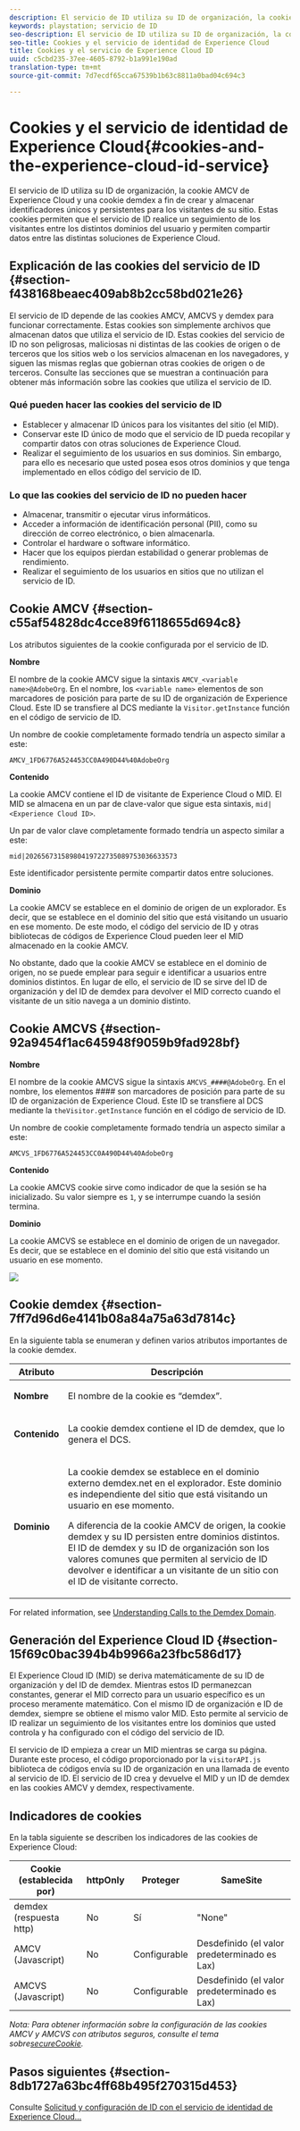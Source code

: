 ```yaml
---
description: El servicio de ID utiliza su ID de organización, la cookie AMCV de Experience Cloud y una cookie demdex a fin de crear y almacenar identificadores únicos y persistentes para los visitantes de su sitio. Estas cookies permiten que el servicio de ID realice un seguimiento de los visitantes entre los distintos dominios del usuario y permiten compartir datos entre las distintas soluciones de Experience Cloud.
keywords: playstation; servicio de ID
seo-description: El servicio de ID utiliza su ID de organización, la cookie AMCV de Experience Cloud y una cookie demdex a fin de crear y almacenar identificadores únicos y persistentes para los visitantes de su sitio. Estas cookies permiten que el servicio de ID realice un seguimiento de los visitantes entre los distintos dominios del usuario y permiten compartir datos entre las distintas soluciones de Experience Cloud.
seo-title: Cookies y el servicio de identidad de Experience Cloud
title: Cookies y el servicio de Experience Cloud ID
uuid: c5cbd235-37ee-4605-8792-b1a991e190ad
translation-type: tm+mt
source-git-commit: 7d7ecdf65cca67539b1b63c8811a0bad04c694c3

---
```



# Cookies y el servicio de identidad de Experience Cloud{#cookies-and-the-experience-cloud-id-service}

El servicio de ID utiliza su ID de organización, la cookie AMCV de Experience Cloud y una cookie demdex a fin de crear y almacenar identificadores únicos y persistentes para los visitantes de su sitio. Estas cookies permiten que el servicio de ID realice un seguimiento de los visitantes entre los distintos dominios del usuario y permiten compartir datos entre las distintas soluciones de Experience Cloud.

## Explicación de las cookies del servicio de ID {#section-f438168beaec409ab8b2cc58bd021e26}

El servicio de ID depende de las cookies AMCV, AMCVS y demdex para funcionar correctamente. Estas cookies son simplemente archivos que almacenan datos que utiliza el servicio de ID. Estas cookies del servicio de ID no son peligrosas, maliciosas ni distintas de las cookies de origen o de terceros que los sitios web o los servicios almacenan en los navegadores, y siguen las mismas reglas que gobiernan otras cookies de origen o de terceros. Consulte las secciones que se muestran a continuación para obtener más información sobre las cookies que utiliza el servicio de ID.

### Qué pueden hacer las cookies del servicio de ID

* Establecer y almacenar ID únicos para los visitantes del sitio (el MID).
* Conservar este ID único de modo que el servicio de ID pueda recopilar y compartir datos con otras soluciones de Experience Cloud.
* Realizar el seguimiento de los usuarios en sus dominios. Sin embargo, para ello es necesario que usted posea esos otros dominios y que tenga implementado en ellos código del servicio de ID.

### Lo que las cookies del servicio de ID no pueden hacer

* Almacenar, transmitir o ejecutar virus informáticos.
* Acceder a información de identificación personal (PII), como su dirección de correo electrónico, o bien almacenarla.
* Controlar el hardware o software informático.
* Hacer que los equipos pierdan estabilidad o generar problemas de rendimiento.
* Realizar el seguimiento de los usuarios en sitios que no utilizan el servicio de ID.

## Cookie AMCV {#section-c55af54828dc4cce89f6118655d694c8}

Los atributos siguientes de la cookie configurada por el servicio de ID.

**Nombre**

El nombre de la cookie AMCV sigue la sintaxis `AMCV_<variable name>@AdobeOrg`. En el nombre, los `<variable name>` elementos de son marcadores de posición para parte de su ID de organización de Experience Cloud. Este ID se transfiere al DCS mediante la `Visitor.getInstance` función en el código de servicio de ID.

Un nombre de cookie completamente formado tendría un aspecto similar a este:

```
AMCV_1FD6776A524453CC0A490D44%40AdobeOrg
```

**Contenido**

La cookie AMCV contiene el ID de visitante de Experience Cloud o MID. El MID se almacena en un par de clave-valor que sigue esta sintaxis, `mid|<Experience Cloud ID>`.

Un par de valor clave completamente formado tendría un aspecto similar a este:

```
mid|20265673158980419722735089753036633573
```

Este identificador persistente permite compartir datos entre soluciones.

**Dominio**

La cookie AMCV se establece en el dominio de origen de un explorador. Es decir, que se establece en el dominio del sitio que está visitando un usuario en ese momento. De este modo, el código del servicio de ID y otras bibliotecas de códigos de Experience Cloud pueden leer el MID almacenado en la cookie AMCV.

No obstante, dado que la cookie AMCV se establece en el dominio de origen, no se puede emplear para seguir e identificar a usuarios entre dominios distintos. En lugar de ello, el servicio de ID se sirve del ID de organización y del ID de demdex para devolver el MID correcto cuando el visitante de un sitio navega a un dominio distinto.

## Cookie AMCVS {#section-92a9454f1ac645948f9059b9fad928bf}

**Nombre**

El nombre de la cookie AMCVS sigue la sintaxis `AMCVS_####@AdobeOrg`. En el nombre, los elementos #### son marcadores de posición para parte de su ID de organización de Experience Cloud. Este ID se transfiere al DCS mediante la `theVisitor.getInstance` función en el código de servicio de ID.

Un nombre de cookie completamente formado tendría un aspecto similar a este:

```
AMCVS_1FD6776A524453CC0A490D44%40AdobeOrg
```

**Contenido**

La cookie AMCVS cookie sirve como indicador de que la sesión se ha inicializado. Su valor siempre es `1`, y se interrumpe cuando la sesión termina.

**Dominio**

La cookie AMCVS se establece en el dominio de origen de un navegador. Es decir, que se establece en el dominio del sitio que está visitando un usuario en ese momento.

![](assets/AMCVS-cookie.png)

## Cookie demdex {#section-7ff7d96d6e4141b08a84a75a63d7814c}

En la siguiente tabla se enumeran y definen varios atributos importantes de la cookie demdex.

<table id="table_18E3CAF3550E4BB6A199736AACE39202"> 
 <thead> 
  <tr> 
   <th colname="col1" class="entry"> Atributo </th> 
   <th colname="col2" class="entry"> Descripción </th> 
  </tr> 
 </thead>
 <tbody> 
  <tr> 
   <td colname="col1"> <p> <b>Nombre</b> </p> </td> 
   <td colname="col2"> <p>El nombre de la cookie es “demdex”. </p> </td> 
  </tr> 
  <tr> 
   <td colname="col1"> <p> <b>Contenido</b> </p> </td> 
   <td colname="col2"> <p>La cookie demdex contiene el ID de demdex, que lo genera el DCS. </p> </td> 
  </tr> 
  <tr> 
   <td colname="col1"> <p> <b>Dominio</b> </p> </td> 
   <td colname="col2"> <p>La cookie demdex se establece en el dominio externo demdex.net en el explorador. Este dominio es independiente del sitio que está visitando un usuario en ese momento. </p> <p>A diferencia de la cookie AMCV de origen, la cookie demdex y su ID persisten entre dominios distintos. El ID de demdex y su ID de organización son los valores comunes que permiten al servicio de ID devolver e identificar a un visitante de un sitio con el ID de visitante correcto. </p> </td> 
  </tr> 
 </tbody> 
</table>

For related information, see [Understanding Calls to the Demdex Domain](https://marketing.adobe.com/resources/help/en_US/aam/demdex-calls.html).

## Generación del Experience Cloud ID {#section-15f69c0bac394b4b9966a23fbc586d17}

El Experience Cloud ID (MID) se deriva matemáticamente de su ID de organización y del ID de demdex. Mientras estos ID permanezcan constantes, generar el MID correcto para un usuario específico es un proceso meramente matemático. Con el mismo ID de organización e ID de demdex, siempre se obtiene el mismo valor MID. Esto permite al servicio de ID realizar un seguimiento de los visitantes entre los dominios que usted controla y ha configurado con el código del servicio de ID.

El servicio de ID empieza a crear un MID mientras se carga su página. Durante este proceso, el código proporcionado por la `visitorAPI.js` biblioteca de códigos envía su ID de organización en una llamada de evento al servicio de ID. El servicio de ID crea y devuelve el MID y un ID de demdex en las cookies AMCV y demdex, respectivamente.

## Indicadores de cookies

En la tabla siguiente se describen los indicadores de las cookies de Experience Cloud:

| Cookie (establecida por) | httpOnly | Proteger | SameSite |
|--- |--- |--- |--- |
| demdex (respuesta http) | No | Sí | "None" |
| AMCV (Javascript) | No | Configurable | Desdefinido (el valor predeterminado es Lax) |
| AMCVS (Javascript) | No | Configurable | Desdefinido (el valor predeterminado es Lax) |

*Nota: Para obtener información sobre la configuración de las cookies AMCV y AMCVS con atributos seguros, consulte el tema sobre[secureCookie](https://docs.adobe.com/content/help/en/id-service/using/id-service-api/configurations/securecookie.html).*

## Pasos siguientes {#section-8db1727a63bc4ff68b495f270315d453}

Consulte [Solicitud y configuración de ID con el servicio de identidad de Experience Cloud...](../introduction/id-request.md#concept-2caacebb1d244402816760e9b8bcef6a)
